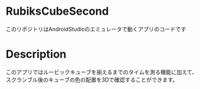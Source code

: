 # RubiksCubeSecond
このリポジトリはAndroidStudioのエミュレータで動くアプリのコードです

# Description
このアプリではルービックキューブを揃えるまでのタイムを測る機能に加えて、スクランブル後のキューブの色の配置を3Dで確認することができます。


